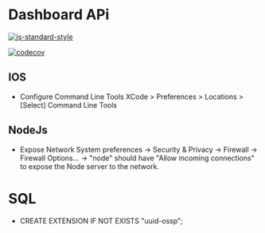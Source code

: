 # Dashboard APi

[![js-standard-style](https://img.shields.io/badge/code%20style-standard-brightgreen.svg)](http://standardjs.com)

[![codecov](https://codecov.io/gh/docentedev/C01-monorepo-app/branch/main/graph/badge.svg?token=OZ8ZBBFOKL)](https://codecov.io/gh/docentedev/C01-monorepo-app)

## IOS

- Configure Command Line Tools
XCode > Preferences > Locations > [Select] Command Line Tools

## NodeJs

- Expose Network
System preferences -> Security & Privacy -> Firewall -> Firewall Options… -> "node" should have "Allow incoming connections" to expose the Node server to the network.

# SQL
- CREATE EXTENSION IF NOT EXISTS "uuid-ossp";
